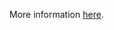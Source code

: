 More information [here](https://docs.paloaltonetworks.com/content/techdocs/en_US/prisma/prisma-cloud/prisma-cloud-code-security-policy-reference/oci-policies/networking/ensure-oci-security-groups-rules-do-not-allow-ingress-from-00000-to-port-22.html).
